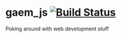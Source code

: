 # gaem_js [![Build Status](https://img.shields.io/github/workflow/status/Raattis/gaem_js/CI)](https://github.com/Raattis/gaem_js/actions)
Poking around with web development stuff
